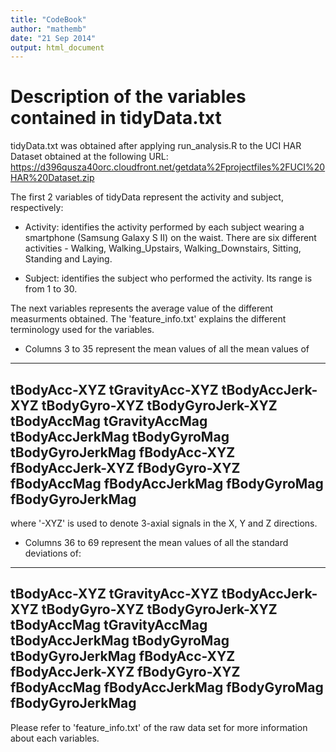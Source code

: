 ```yaml
---
title: "CodeBook"
author: "mathemb"
date: "21 Sep 2014"
output: html_document
---
```


Description of the variables contained in tidyData.txt
======================================================

tidyData.txt was obtained after applying run_analysis.R to the UCI HAR Dataset obtained at the following URL: https://d396qusza40orc.cloudfront.net/getdata%2Fprojectfiles%2FUCI%20HAR%20Dataset.zip 

The first 2 variables of tidyData represent the activity and subject, respectively:

- Activity: identifies the activity performed by each subject wearing a smartphone (Samsung Galaxy S II) on the waist. There are six different activities - Walking, Walking_Upstairs, Walking_Downstairs, Sitting, Standing and Laying.

- Subject: identifies the subject who performed the activity. Its range is from 1 to 30.

The next variables represents the average value of the different measurments obtained. The 'feature_info.txt' explains the different terminology used for the variables. 

 - Columns 3 to 35 represent the mean values of all the mean values of
---
tBodyAcc-XYZ
tGravityAcc-XYZ
tBodyAccJerk-XYZ
tBodyGyro-XYZ
tBodyGyroJerk-XYZ
tBodyAccMag
tGravityAccMag
tBodyAccJerkMag
tBodyGyroMag
tBodyGyroJerkMag
fBodyAcc-XYZ
fBodyAccJerk-XYZ
fBodyGyro-XYZ
fBodyAccMag
fBodyAccJerkMag
fBodyGyroMag
fBodyGyroJerkMag
---
where '-XYZ' is used to denote 3-axial signals in the X, Y and Z directions.

- Columns 36 to 69 represent the mean values of all the standard deviations of:
---
tBodyAcc-XYZ
tGravityAcc-XYZ
tBodyAccJerk-XYZ
tBodyGyro-XYZ
tBodyGyroJerk-XYZ
tBodyAccMag
tGravityAccMag
tBodyAccJerkMag
tBodyGyroMag
tBodyGyroJerkMag
fBodyAcc-XYZ
fBodyAccJerk-XYZ
fBodyGyro-XYZ
fBodyAccMag
fBodyAccJerkMag
fBodyGyroMag
fBodyGyroJerkMag
---

Please refer to 'feature_info.txt' of the raw data set for more information about each variables.
